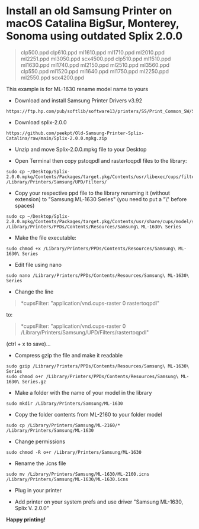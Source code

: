 # Install an old Samsung Printer on macOS Catalina BigSur, Monterey, Sonoma using outdated Splix 2.0.0

> clp500.ppd   clp610.ppd   ml1610.ppd   ml1710.ppd   ml2010.ppd   ml2251.ppd   ml3050.ppd   scx4500.ppd  clp510.ppd   ml1510.ppd   ml1630.ppd   ml1740.ppd   ml2150.ppd   ml2510.ppd   ml3560.ppd   clp550.ppd   ml1520.ppd   ml1640.ppd   ml1750.ppd   ml2250.ppd   ml2550.ppd   scx4200.ppd 
 

This example is for ML-1630 rename model name to yours

- Download and install Samsung Printer Drivers v3.92
```
https://ftp.hp.com/pub/softlib/software13/printers/SS/Print_Common_SW/Samsung_Mac_10.15_Driver_V3.92.00.dmg
```
- Download splix-2.0.0
```
https://github.com/peekpt/Old-Samsung-Printer-Splix-Catalina/raw/main/Splix-2.0.0.mpkg.zip
```
- Unzip and move Splix-2.0.0.mpkg file to your Desktop

- Open Terminal then copy pstoqpdl and rastertoqpdl files to the library:
```
sudo cp ~/Desktop/Splix-2.0.0.mpkg/Contents/Packages/target.pkg/Contents/usr/libexec/cups/filter/* /Library/Printers/Samsung/UPD/Filters/ 
```
- Copy your respective ppd file to the library renaming it (without extension) to "Samsung ML-1630 Series" (you need to put a "\\" before spaces)
```
sudo cp ~/Desktop/Splix-2.0.0.mpkg/Contents/Packages/target.pkg/Contents/usr/share/cups/model/samsung/ml1630.ppd /Library/Printers/PPDs/Contents/Resources/Samsung\ ML-1630\ Series
```

- Make the file executable:

```
sudo chmod +x /Library/Printers/PPDs/Contents/Resources/Samsung\ ML-1630\ Series
```

- Edit file using nano 
```
sudo nano /Library/Printers/PPDs/Contents/Resources/Samsung\ ML-1630\ Series
```
- Change the line
> *cupsFilter: "application/vnd.cups-raster 0 rastertoqpdl"

 to:
> *cupsFilter: "application/vnd.cups-raster 0 /Library/Printers/Samsung/UPD/Filters/rastertoqpdl"

(ctrl + x to save)...


- Compress gzip the file and make it readable
```
sudo gzip /Library/Printers/PPDs/Contents/Resources/Samsung\ ML-1630\ Series
sudo chmod o+r /Library/Printers/PPDs/Contents/Resources/Samsung\ ML-1630\ Series.gz
```

- Make a folder with the name of your model in the library

```
sudo mkdir /Library/Printers/Samsung/ML-1630
```
- Copy the folder contents from ML-2160 to your folder model

```
sudo cp /Library/Printers/Samsung/ML-2160/* /Library/Printers/Samsung/ML-1630
```
- Change permissions

```
sudo chmod -R o+r /Library/Printers/Samsung/ML-1630
```

- Rename the .icns file
```
sudo mv /Library/Printers/Samsung/ML-1630/ML-2160.icns /Library/Printers/Samsung/ML-1630/ML-1630.icns
```
- Plug in your printer

- Add printer on your system prefs and use driver "Samsung ML-1630, Splix V. 2.0.0"


**Happy printing!**



  
